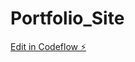# Portfolio_Site

[Edit in Codeflow ⚡️](https://stackblitz.com/~/github.com/Abel-Girma-WebIt/Portfolio_Site)